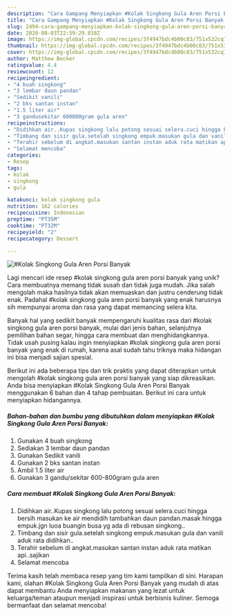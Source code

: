 ```yaml
---
description: "Cara Gampang Menyiapkan #Kolak Singkong Gula Aren Porsi Banyak Anti Gagal"
title: "Cara Gampang Menyiapkan #Kolak Singkong Gula Aren Porsi Banyak Anti Gagal"
slug: 2494-cara-gampang-menyiapkan-kolak-singkong-gula-aren-porsi-banyak-anti-gagal
date: 2020-08-03T22:59:29.838Z
image: https://img-global.cpcdn.com/recipes/3f4947bdc4b00c83/751x532cq70/kolak-singkong-gula-aren-porsi-banyak-foto-resep-utama.jpg
thumbnail: https://img-global.cpcdn.com/recipes/3f4947bdc4b00c83/751x532cq70/kolak-singkong-gula-aren-porsi-banyak-foto-resep-utama.jpg
cover: https://img-global.cpcdn.com/recipes/3f4947bdc4b00c83/751x532cq70/kolak-singkong-gula-aren-porsi-banyak-foto-resep-utama.jpg
author: Matthew Becker
ratingvalue: 4.4
reviewcount: 12
recipeingredient:
- "4 buah singkong"
- "3 lembar daun pandan"
- "Sedikit vanili"
- "2 bks santan instan"
- "1.5 liter air"
- "3 gandusekitar 600800gram gula aren"
recipeinstructions:
- "Didihkan air..Kupas singkong lalu potong sesuai selera.cuci hingga bersih masukan ke air mendidih tambahkan daun pandan.masak hingga empuk.jgn luoa buangin busa yg ada di rebusan singkong.."
- "Timbang dan sisir gula.setelah singkong empuk.masukan gula dan vanili aduk rata didihkan.."
- "Terahir sebelum di angkat.masukan santan instan aduk rata matikan api..sajikan"
- "Selamat mencoba"
categories:
- Resep
tags:
- kolak
- singkong
- gula

katakunci: kolak singkong gula 
nutrition: 162 calories
recipecuisine: Indonesian
preptime: "PT35M"
cooktime: "PT32M"
recipeyield: "2"
recipecategory: Dessert

---
```



![#Kolak Singkong Gula Aren Porsi Banyak](https://img-global.cpcdn.com/recipes/3f4947bdc4b00c83/751x532cq70/kolak-singkong-gula-aren-porsi-banyak-foto-resep-utama.jpg)

Lagi mencari ide resep #kolak singkong gula aren porsi banyak yang unik? Cara membuatnya memang tidak susah dan tidak juga mudah. Jika salah mengolah maka hasilnya tidak akan memuaskan dan justru cenderung tidak enak. Padahal #kolak singkong gula aren porsi banyak yang enak harusnya sih mempunyai aroma dan rasa yang dapat memancing selera kita.

Banyak hal yang sedikit banyak mempengaruhi kualitas rasa dari #kolak singkong gula aren porsi banyak, mulai dari jenis bahan, selanjutnya pemilihan bahan segar, hingga cara membuat dan menghidangkannya. Tidak usah pusing kalau ingin menyiapkan #kolak singkong gula aren porsi banyak yang enak di rumah, karena asal sudah tahu triknya maka hidangan ini bisa menjadi sajian spesial.




Berikut ini ada beberapa tips dan trik praktis yang dapat diterapkan untuk mengolah #kolak singkong gula aren porsi banyak yang siap dikreasikan. Anda bisa menyiapkan #Kolak Singkong Gula Aren Porsi Banyak menggunakan 6 bahan dan 4 tahap pembuatan. Berikut ini cara untuk menyiapkan hidangannya.

<!--inarticleads1-->

##### Bahan-bahan dan bumbu yang dibutuhkan dalam menyiapkan #Kolak Singkong Gula Aren Porsi Banyak:

1. Gunakan 4 buah singkong
1. Sediakan 3 lembar daun pandan
1. Gunakan Sedikit vanili
1. Gunakan 2 bks santan instan
1. Ambil 1.5 liter air
1. Gunakan 3 gandu/sekitar 600-800gram gula aren




<!--inarticleads2-->

##### Cara membuat #Kolak Singkong Gula Aren Porsi Banyak:

1. Didihkan air..Kupas singkong lalu potong sesuai selera.cuci hingga bersih masukan ke air mendidih tambahkan daun pandan.masak hingga empuk.jgn luoa buangin busa yg ada di rebusan singkong..
1. Timbang dan sisir gula.setelah singkong empuk.masukan gula dan vanili aduk rata didihkan..
1. Terahir sebelum di angkat.masukan santan instan aduk rata matikan api..sajikan
1. Selamat mencoba




Terima kasih telah membaca resep yang tim kami tampilkan di sini. Harapan kami, olahan #Kolak Singkong Gula Aren Porsi Banyak yang mudah di atas dapat membantu Anda menyiapkan makanan yang lezat untuk keluarga/teman ataupun menjadi inspirasi untuk berbisnis kuliner. Semoga bermanfaat dan selamat mencoba!
